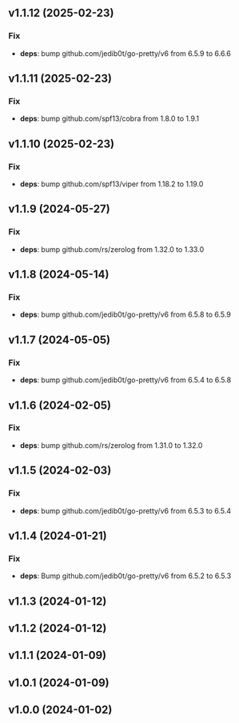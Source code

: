 ## v1.1.12 (2025-02-23)

### Fix

- **deps**: bump github.com/jedib0t/go-pretty/v6 from 6.5.9 to 6.6.6

## v1.1.11 (2025-02-23)

### Fix

- **deps**: bump github.com/spf13/cobra from 1.8.0 to 1.9.1

## v1.1.10 (2025-02-23)

### Fix

- **deps**: bump github.com/spf13/viper from 1.18.2 to 1.19.0

## v1.1.9 (2024-05-27)

### Fix

- **deps**: bump github.com/rs/zerolog from 1.32.0 to 1.33.0

## v1.1.8 (2024-05-14)

### Fix

- **deps**: bump github.com/jedib0t/go-pretty/v6 from 6.5.8 to 6.5.9

## v1.1.7 (2024-05-05)

### Fix

- **deps**: bump github.com/jedib0t/go-pretty/v6 from 6.5.4 to 6.5.8

## v1.1.6 (2024-02-05)

### Fix

- **deps**: bump github.com/rs/zerolog from 1.31.0 to 1.32.0

## v1.1.5 (2024-02-03)

### Fix

- **deps**: bump github.com/jedib0t/go-pretty/v6 from 6.5.3 to 6.5.4

## v1.1.4 (2024-01-21)

### Fix

- **deps**: Bump github.com/jedib0t/go-pretty/v6 from 6.5.2 to 6.5.3

## v1.1.3 (2024-01-12)

## v1.1.2 (2024-01-12)

## v1.1.1 (2024-01-09)

## v1.0.1 (2024-01-09)

## v1.0.0 (2024-01-02)

